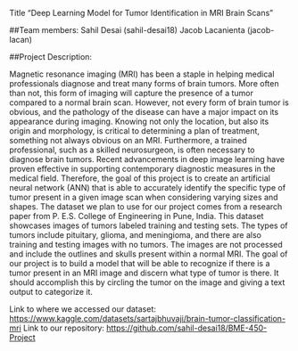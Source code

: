 Title
“Deep Learning Model for Tumor Identification in MRI Brain Scans”


##Team members:
Sahil Desai (sahil-desai18)
Jacob Lacanienta (jacob-lacan)


##Project Description:

Magnetic resonance imaging (MRI) has been a staple in helping medical professionals diagnose and treat many forms of brain tumors. More often than not, this form of imaging will capture the presence of a tumor compared to a normal brain scan. However, not every form of brain tumor is obvious, and the pathology of the disease can have a major impact on its appearance during imaging. Knowing not only the location, but also its origin and morphology, is critical to determining a plan of treatment, something not always obvious on an MRI. Furthermore, a trained professional, such as a skilled neurosurgeon, is often necessary to diagnose brain tumors.
Recent advancements in deep image learning have proven effective in supporting contemporary diagnostic measures in the medical field. Therefore, the goal of this project is to create an artificial neural network (ANN) that is able to accurately identify the specific type of tumor present in a given image scan when considering varying sizes and shapes.
The dataset we plan to use for our project comes from a research paper from P. E.S. College of Engineering in Pune, India. This dataset showcases images of tumors labeled training and testing sets. The types of tumors include pituitary, glioma, and meningioma, and there are also training and testing images with no tumors. The images are not processed and include the outlines and skulls present within a normal MRI. 
The goal of our project is to build a model that will be able to recognize if there is a tumor present in an MRI image and discern what type of tumor is there. It should accomplish this by circling the tumor on the image and giving a text output to categorize it. 

Link to where we accessed our dataset:
https://www.kaggle.com/datasets/sartajbhuvaji/brain-tumor-classification-mri
Link to our repository:
https://github.com/sahil-desai18/BME-450-Project

